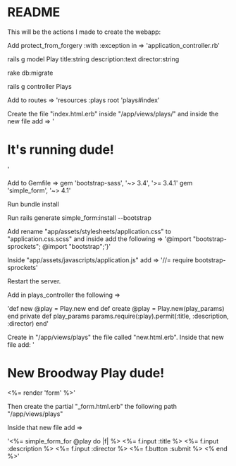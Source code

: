 # README

This will be the actions I made to create the webapp:

Add protect_from_forgery :with :exception in =>
 'application_controller.rb'

rails g model Play title:string description:text director:string

rake db:migrate

rails g controller Plays

Add to routes =>
  'resources :plays
  root 'plays#index'
  
Create the file "index.html.erb" inside "/app/views/plays/" and inside the new file add =>
  '<h1> It's running dude! </h1>'
  
Add to Gemfile =>
  gem 'bootstrap-sass', '~> 3.4', '>= 3.4.1'
  gem 'simple_form', '~> 4.1'

Run bundle install

Run rails generate simple_form:install --bootstrap

Add rename "app/assets/stylesheets/application.css" to "application.css.scss" and inside add the following =>
  '@import "bootstrap-sprockets";
   @import "bootstrap";'}'

Inside "app/assets/javascripts/application.js" add =>
  '//= require bootstrap-sprockets'

Restart the server.

Add in plays_controller the following =>

  'def new
   @play = Play.new
  end
  def create
    @play = Play.new(play_params)
  end
  private
  def play_params
    params.require(:play).permit(:title, :description, :director)
  end'

Create in "/app/views/plays" the file called "new.html.erb". Inside that new file add:
 '<h1>  New Broodway Play dude! </h1>
  <%= render 'form' %>'

Then create the partial "_form.html.erb" the following path "/app/views/plays"

Inside that new file add =>

 '<%= simple_form_for @play do |f| %>
    <%= f.input :title %>
    <%= f.input :description %>
    <%= f.input :director %>
    <%= f.button :submit %>
  <% end %>'